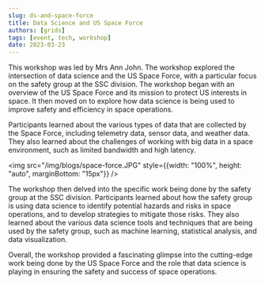 ```yaml
---
slug: ds-and-space-force
title: Data Science and US Space Force
authors: [grids]
tags: [event, tech, workshop]
date: 2023-03-23
---
```


This workshop was led by Mrs Ann John. The workshop explored the intersection of data science and the US Space Force, with a particular focus on the safety group at the SSC division. The workshop began with an overview of the US Space Force and its mission to protect US interests in space. It then moved on to explore how data science is being used to improve safety and efficiency in space operations.

Participants learned about the various types of data that are collected by the Space Force, including telemetry data, sensor data, and weather data. They also learned about the challenges of working with big data in a space environment, such as limited bandwidth and high latency.

<!-- truncate -->

<img src="/img/blogs/space-force.JPG" style={{width: "100%", height: "auto", marginBottom: "15px"}} />

The workshop then delved into the specific work being done by the safety group at the SSC division. Participants learned about how the safety group is using data science to identify potential hazards and risks in space operations, and to develop strategies to mitigate those risks. They also learned about the various data science tools and techniques that are being used by the safety group, such as machine learning, statistical analysis, and data visualization.

Overall, the workshop provided a fascinating glimpse into the cutting-edge work being done by the US Space Force and the role that data science is playing in ensuring the safety and success of space operations.
